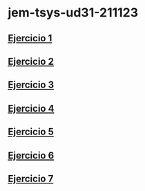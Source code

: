 # jem-tsys-ud31-211123

## [Ejercicio 1](https://juankaesma.github.io/jem-tsys-ud31-211123/Ej1/)
## [Ejercicio 2](https://juankaesma.github.io/jem-tsys-ud31-211123/Ej2/)
## [Ejercicio 3](https://juankaesma.github.io/jem-tsys-ud31-211123/Ej3/)
## [Ejercicio 4](https://juankaesma.github.io/jem-tsys-ud31-211123/Ej4/)
## [Ejercicio 5](https://juankaesma.github.io/jem-tsys-ud31-211123/Ej5/)
## [Ejercicio 6](https://juankaesma.github.io/jem-tsys-ud31-211123/Ej6/)
## [Ejercicio 7](https://juankaesma.github.io/jem-tsys-ud31-211123/Ej7/)

